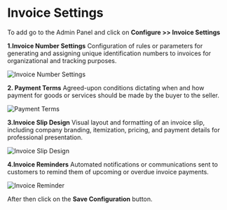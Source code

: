 # Invoice Settings

To add go to the Admin Panel and click on **Configure >> Invoice Settings**

**1.Invoice Number Settings** Configuration of rules or parameters for generating and assigning unique identification numbers to invoices for organizational and tracking purposes.

![Invoice Number Settings](../../assets/2.2.0/images/configure/invoicenumberSettings.png)

**2. Payment Terms** Agreed-upon conditions dictating when and how payment for goods or services should be made by the buyer to the seller.

![Payment Terms](../../assets/2.2.0/images/configure/paymentTerms.png)

**3.Invoice Slip Design** Visual layout and formatting of an invoice slip, including company branding, itemization, pricing, and payment details for professional presentation.

![Invoice Slip Design](../../assets/2.2.0/images/configure/invoiceSlip.png)

**4.Invoice Reminders** Automated notifications or communications sent to customers to remind them of upcoming or overdue invoice payments.

![Invoice Reminder](../../assets/2.2.0/images/configure/invoiceReminder.png)

After then click on the **Save Configuration** button.
